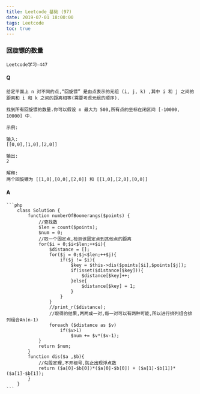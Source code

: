 ```yaml
---
title: Leetcode_基础 (97)
date: 2019-07-01 18:00:00
tags: Leetcode
toc: true
---
```


### 回旋镖的数量
    Leetcode学习-447

<!-- more -->

#### Q
    给定平面上 n 对不同的点,“回旋镖” 是由点表示的元组 (i, j, k) ,其中 i 和 j 之间的距离和 i 和 k 之间的距离相等(需要考虑元组的顺序).

    找到所有回旋镖的数量.你可以假设 n 最大为 500,所有点的坐标在闭区间 [-10000, 10000] 中.

    示例:

    输入:
    [[0,0],[1,0],[2,0]]

    输出:
    2

    解释:
    两个回旋镖为 [[1,0],[0,0],[2,0]] 和 [[1,0],[2,0],[0,0]]

#### A
    ```php
        class Solution {
            function numberOfBoomerangs($points) {
                //查找数
                $len = count($points);
                $num = 0;
                //取一个固定点,检测该固定点到其他点的距离
                for($i = 0;$i<$len;++$i){
                    $distance = [];
                    for($j = 0;$j<$len;++$j){
                        if($j != $i){
                            $key = $this->dis($points[$i],$points[$j]);
                            if(isset($distance[$key])){
                                $distance[$key]++;
                            }else{
                                $distance[$key] = 1;
                            }
                        }
                    }
                    //print_r($distance);
                    //取得的结果,两两成一对,每一对可以有两种可能,所以进行排列组合排列组合An(n-1)
                    foreach ($distance as $v)
                        if($v>1)
                            $num += $v*($v-1);
                }
                return $num;
            }
            function dis($a ,$b){
                //勾股定理,不开根号,防止出现浮点数
                return ($a[0]-$b[0])*($a[0]-$b[0]) + ($a[1]-$b[1])*($a[1]-$b[1]);
            }
        }
    ```
